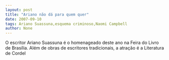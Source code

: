 ```yaml
---
layout: post
title: "Ariano não dá para quem quer"
date: 2007-09-10
tags: Ariano Suassuna,esquema criminoso,Naomi Campbell
author: None
---
```




O escritor Ariano Suassuna &eacute; o homenageado deste ano na Feira do Livro de Bras&iacute;lia. Al&eacute;m de obras de escritores tradicionais, a atra&ccedil;&atilde;o &eacute; a Literatura de Cordel 